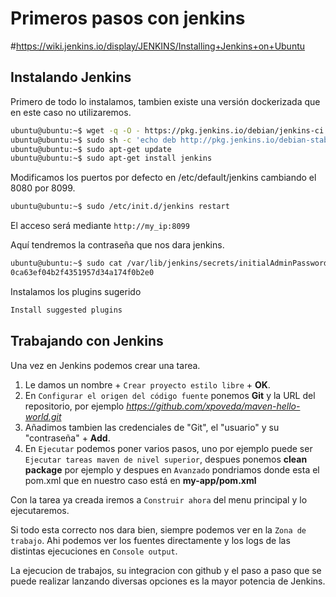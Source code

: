 Primeros pasos con jenkins
===========================

#https://wiki.jenkins.io/display/JENKINS/Installing+Jenkins+on+Ubuntu

Instalando Jenkins
------------------
Primero de todo lo instalamos, tambien existe  una versión dockerizada que en este caso no utilizaremos.
```bash
ubuntu@ubuntu:~$ wget -q -O - https://pkg.jenkins.io/debian/jenkins-ci.org.key | sudo apt-key add -
ubuntu@ubuntu:~$ sudo sh -c 'echo deb http://pkg.jenkins.io/debian-stable binary/ > /etc/apt/sources.list.d/jenkins.list'
ubuntu@ubuntu:~$ sudo apt-get update
ubuntu@ubuntu:~$ sudo apt-get install jenkins
```

Modificamos los puertos por defecto en /etc/default/jenkins cambiando el 8080 por 8099.
```bash
ubuntu@ubuntu:~$ sudo /etc/init.d/jenkins restart
```

El acceso será mediante `http://my_ip:8099`

Aquí tendremos la contraseña que nos dara jenkins.
```bash
ubuntu@ubuntu:~$ sudo cat /var/lib/jenkins/secrets/initialAdminPassword
0ca63ef04b2f4351957d34a174f0b2e0
```

Instalamos los plugins sugerido
```bash
Install suggested plugins
```

Trabajando con Jenkins
-----------------------
Una vez en Jenkins podemos crear una tarea.

1) Le damos un nombre + `Crear proyecto estilo libre` + **OK**.
2) En `Configurar el origen del código fuente` ponemos **Git** y la URL del repositorio, por ejemplo *https://github.com/xpoveda/maven-hello-world.git*
3) Añadimos tambien las credenciales de "Git", el "usuario" y su "contraseña" + **Add**.
4) En `Ejecutar` podemos poner varios pasos, uno por ejemplo puede ser `Ejecutar tareas maven de nivel superior`, despues ponemos **clean package** por ejemplo
y despues en `Avanzado` pondriamos donde esta el pom.xml que en nuestro caso está en **my-app/pom.xml**

Con la tarea ya creada iremos a `Construir ahora` del menu principal y lo ejecutaremos.

Si todo esta correcto nos dara bien, siempre podemos ver en la `Zona de trabajo`.
Ahi podemos ver los fuentes directamente y los logs de las distintas ejecuciones en `Console output`.

La ejecucion de trabajos, su integracion con github y el paso a paso que se puede realizar lanzando diversas opciones es la mayor potencia de Jenkins.
